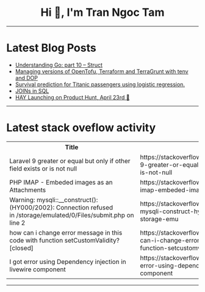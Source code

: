 <h1 align="center">Hi 👋, I'm Tran Ngoc Tam</h1>

---

# Latest Blog Posts 
<!-- BLOG-POST-LIST:START -->
- [Understanding Go: part 10 – Struct](https://dev.to/aurelievache/understanding-go-part-10-struct-5ghf)
- [Managing versions of OpenTofu, Terraform and TerraGrunt with tenv and DOP](https://dev.to/devopspass/managing-versions-of-opentofu-terraform-and-terragrunt-with-tenv-and-dop-58gc)
- [Survival prediction for Titanic passengers using logistic regression.](https://dev.to/vaibha_v/survival-prediction-for-titanic-passengers-using-logistic-regression-854)
- [JOINs in SQL](https://dev.to/esproc_spl/joins-in-sql-3kla)
- [HAY Launching on Product Hunt, April 23rd 🌱](https://dev.to/hay_devex/hay-launching-on-product-hunt-april-23rd-1a27)
<!-- BLOG-POST-LIST:END -->

---

# Latest stack oveflow activity
<table>
  <tr><th>Title</th><th>Link</th></tr>
  <!-- STACKOVERFLOW:START --><tr><td>Laravel 9 greater or equal but only if other field exists or is not null</td><td>https://stackoverflow.com/questions/78364739/laravel-9-greater-or-equal-but-only-if-other-field-exists-or-is-not-null</td></tr><tr><td>PHP IMAP - Embeded images as an Attachments</td><td>https://stackoverflow.com/questions/78364734/php-imap-embeded-images-as-an-attachments</td></tr><tr><td>Warning: mysqli::__construct&lpar;&rpar;: &lpar;HY000/2002&rpar;: Connection refused in /storage/emulated/0/Files/submit.php on line 2</td><td>https://stackoverflow.com/questions/78364534/warning-mysqli-construct-hy000-2002-connection-refused-in-storage-emu</td></tr><tr><td>how can i change error message in this code with function setCustomValidity? [closed]</td><td>https://stackoverflow.com/questions/78364477/how-can-i-change-error-message-in-this-code-with-function-setcustomvalidity</td></tr><tr><td>I got error using Dependency injection in livewire component</td><td>https://stackoverflow.com/questions/78364462/i-got-error-using-dependency-injection-in-livewire-component</td></tr><!-- STACKOVERFLOW:END -->
</table>

---


